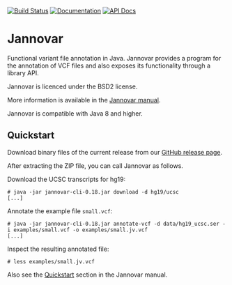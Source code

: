 [![Build Status](https://travis-ci.org/charite/jannovar.svg?branch=master)](https://travis-ci.org/charite/jannovar)
[![Documentation](https://readthedocs.org/projects/jannovar/badge/?version=master)](http://jannovar.readthedocs.org/)
[![API Docs](https://img.shields.io/badge/api-v0.18-blue.svg?style=flat)](http://charite.github.io/jannovar/api/0.18/)

Jannovar
========

Functional variant file annotation in Java. Jannovar provides a program for
the annotation of VCF files and also exposes its functionality through a
library API.

Jannovar is licenced under the BSD2 license.

More information is available in the [Jannovar
manual](http://jannovar.readthedocs.org/).

Jannovar is compatible with Java 8 and higher.

Quickstart
----------

Download binary files of the current release from our [GitHub release
page](https://github.com/charite/jannovar/releases).

After extracting the ZIP file, you can call Jannovar as follows.

Download the UCSC transcripts for hg19:

```
# java -jar jannovar-cli-0.18.jar download -d hg19/ucsc
[...]
```

Annotate the example file `small.vcf`:

```
# java -jar jannovar-cli-0.18.jar annotate-vcf -d data/hg19_ucsc.ser -i examples/small.vcf -o examples/small.jv.vcf
[...]
```

Inspect the resulting annotated file:

```
# less examples/small.jv.vcf
```

Also see the
[Quickstart](http://jannovar.readthedocs.org/en/master/quickstart.html) section
in the Jannovar manual.
